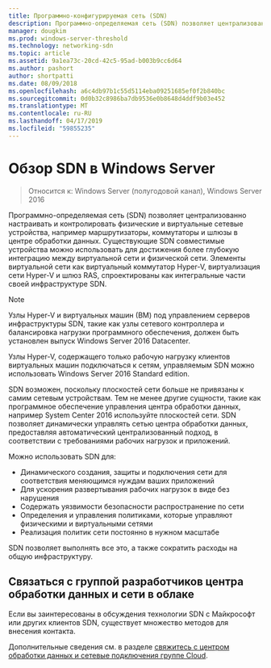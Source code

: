 ```yaml
---
title: Программно-конфигурируемая сеть (SDN)
description: Программно-определяемая сеть (SDN) позволяет централизованно настраивать и контролировать физические и виртуальные сетевые устройства, например маршрутизаторы, коммутаторы и шлюзы в центре обработки данных. Используйте этот раздел, чтобы узнать о технологиях программно определяемой сети (SDN), входящих в состав Windows Server, System Center и Microsoft Azure.
manager: dougkim
ms.prod: windows-server-threshold
ms.technology: networking-sdn
ms.topic: article
ms.assetid: 9a1ea73c-20cd-42c5-95ad-b003b9cc6d64
ms.author: pashort
author: shortpatti
ms.date: 08/09/2018
ms.openlocfilehash: a6c4db97b1c55d5114eba09251685ef0f2b840bc
ms.sourcegitcommit: 0d0b32c8986ba7db9536e0b8648d4ddf9b03e452
ms.translationtype: MT
ms.contentlocale: ru-RU
ms.lasthandoff: 04/17/2019
ms.locfileid: "59855235"
---
```

# <a name="sdn-in-windows-server-overview"></a>Обзор SDN в Windows Server

>Относится к: Windows Server (полугодовой канал), Windows Server 2016


Программно-определяемая сеть (SDN) позволяет централизованно настраивать и контролировать физические и виртуальные сетевые устройства, например маршрутизаторы, коммутаторы и шлюзы в центре обработки данных. Существующие SDN совместимые устройства можно использовать для достижения более глубокую интеграцию между виртуальной сети и физической сети. Элементы виртуальной сети как виртуальный коммутатор Hyper-V, виртуализация сети Hyper-V и шлюз RAS, спроектированы как интегральные части своей инфраструктуре SDN. 

>[!Note]
>Узлы Hyper-V и виртуальных машин (ВМ) под управлением серверов инфраструктуры SDN, такие как узлы сетевого контроллера и балансировка нагрузки программного обеспечения, должен быть установлен выпуск Windows Server 2016 Datacenter. 
>
>Узлы Hyper-V, содержащего только рабочую нагрузку клиентов виртуальных машин подключаться к сетям, управляемым SDN можно использовать Windows Server 2016 Standard edition.

SDN возможен, поскольку плоскостей сети больше не привязаны к самим сетевым устройствам. Тем не менее другие сущности, такие как программное обеспечение управления центра обработки данных, например System Center 2016 используйте плоскостей сети. SDN позволяет динамически управлять сетью центра обработки данных, предоставляя автоматический централизованный подход, в соответствии с требованиями рабочих нагрузок и приложений. 

Можно использовать SDN для:

- Динамического создания, защиты и подключения сети для соответствия меняющимся нуждам ваших приложений
- Для ускорения развертывания рабочих нагрузок в виде без нарушения
- Содержать уязвимости безопасности распространение по сети
- Определения и управления политиками, которые управляют физическими и виртуальными сетями 
- Реализация политик сети постоянно в нужном масштабе

SDN позволяет выполнять все это, а также сократить расходы на общую инфраструктуру.



## <a name="contact-the-datacenter-and-cloud-networking-product-team"></a>Связаться с группой разработчиков центра обработки данных и сети в облаке

Если вы заинтересованы в обсуждения технологии SDN с Майкрософт или других клиентов SDN, существует множество методов для внесения контакта.

Дополнительные сведения см. в разделе [свяжитесь с центром обработки данных и сетевые подключения группе Cloud](contact-sdn-team.md).
